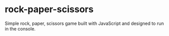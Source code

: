 # rock-paper-scissors
Simple rock, paper, scissors game built with JavaScript and designed to run in the console.
